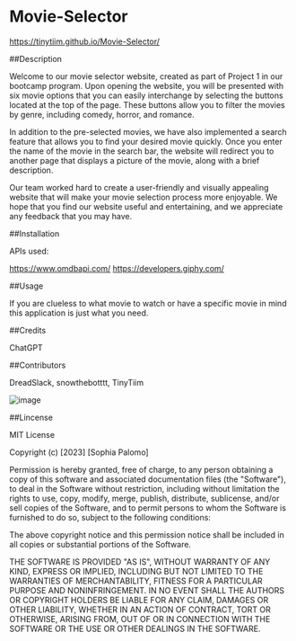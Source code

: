 # Movie-Selector

https://tinytiim.github.io/Movie-Selector/

##Description

Welcome to our movie selector website, created as part of Project 1 in our bootcamp program. Upon opening the website, you will be presented with six movie options that you can easily interchange by selecting the buttons located at the top of the page. These buttons allow you to filter the movies by genre, including comedy, horror, and romance.

In addition to the pre-selected movies, we have also implemented a search feature that allows you to find your desired movie quickly. Once you enter the name of the movie in the search bar, the website will redirect you to another page that displays a picture of the movie, along with a brief description.

Our team worked hard to create a user-friendly and visually appealing website that will make your movie selection process more enjoyable. We hope that you find our website useful and entertaining, and we appreciate any feedback that you may have.

##Installation

APIs used:

https://www.omdbapi.com/
https://developers.giphy.com/

##Usage

If you are clueless to what movie to watch or have a specific movie in mind this application is just what you need.

##Credits

ChatGPT

##Contributors

DreadSlack,
snowthebotttt,
TinyTiim


![image](https://user-images.githubusercontent.com/49454716/225480136-b6c18009-3280-4fc3-90f2-c94f0944748e.png)




##Lincense

MIT License

Copyright (c) [2023] [Sophia Palomo]

Permission is hereby granted, free of charge, to any person obtaining a copy of this software and associated documentation files (the "Software"), to deal in the Software without restriction, including without limitation the rights to use, copy, modify, merge, publish, distribute, sublicense, and/or sell copies of the Software, and to permit persons to whom the Software is furnished to do so, subject to the following conditions:

The above copyright notice and this permission notice shall be included in all copies or substantial portions of the Software.

THE SOFTWARE IS PROVIDED "AS IS", WITHOUT WARRANTY OF ANY KIND, EXPRESS OR IMPLIED, INCLUDING BUT NOT LIMITED TO THE WARRANTIES OF MERCHANTABILITY, FITNESS FOR A PARTICULAR PURPOSE AND NONINFRINGEMENT. IN NO EVENT SHALL THE AUTHORS OR COPYRIGHT HOLDERS BE LIABLE FOR ANY CLAIM, DAMAGES OR OTHER LIABILITY, WHETHER IN AN ACTION OF CONTRACT, TORT OR OTHERWISE, ARISING FROM, OUT OF OR IN CONNECTION WITH THE SOFTWARE OR THE USE OR OTHER DEALINGS IN THE SOFTWARE.
